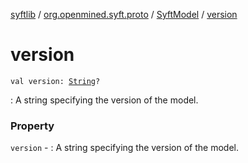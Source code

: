 [syftlib](../../index.md) / [org.openmined.syft.proto](../index.md) / [SyftModel](index.md) / [version](./version.md)

# version

`val version: `[`String`](https://kotlinlang.org/api/latest/jvm/stdlib/kotlin/-string/index.html)`?`

: A string specifying the version of the model.

### Property

`version` - : A string specifying the version of the model.